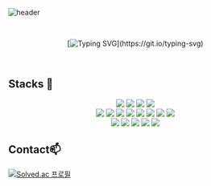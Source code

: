 ![header](https://capsule-render.vercel.app/api?type=waving&color=gradient&height=250&section=header&text=Laststar's&nbsp;GitHub&fontSize=90)


<div align="center">
  <br>

  [![Typing SVG](https://readme-typing-svg.demolab.com?font=Nanum+Gothic+Coding&size=35&pause=1000&color=E6B9F7&center=true&vCenter=true&width=1000&lines=“기술+스택을+빠르게+흡수하는+개발자+입니다.”;“함께+성장하는+것을+꾸준히+고민하는+개발자+입니다.”;)](https://git.io/typing-svg) 
  
</div>

<br>

## Stacks 📖
<div align="center">

<img src="https://img.shields.io/badge/python-%233776AB.svg?&style=flat-square&logo=python&logoColor=white" />
<img src="https://img.shields.io/badge/java-%23007396.svg?&style=flat-square&logo=java&logoColor=white" />
<img src="https://img.shields.io/badge/javascript-%23F7DF1E.svg?&style=flat-square&logo=javascript&logoColor=black" />
<img src="https://img.shields.io/badge/c%20sharp-%23239120.svg?&style=flat-square&logo=c%20sharp&logoColor=white" />
<br/>
<img src="https://img.shields.io/badge/-HTML5-E34F26?style=flat-square&logo=HTML5&logoColor=white">
<img src="https://img.shields.io/badge/jquery-%230769AD.svg?&style=flat-square&logo=jquery&logoColor=white" />
<img src="https://img.shields.io/badge/-Spring Boot-6DB33F?style=flat-square&logo=SpringBoot&logoColor=white"/>
<img src="https://img.shields.io/badge/spring-%236DB33F.svg?&style=flat-square&logo=spring&logoColor=white" />
<img src="https://img.shields.io/badge/-Gradle-02303A?style=flat-square&logo=Gradle"/>
<img src="https://img.shields.io/badge/node.js-%23339933.svg?&style=flat-square&logo=node.js&logoColor=white" />
<img src="https://img.shields.io/badge/-React Native-61DAFB?style=flat-square&logoColor=white">
<img src="https://img.shields.io/badge/-Android Studio-34A853?style=flat-square&logo=Android&logoColor=white">
<br/>
<img src="https://img.shields.io/badge/tensorflow-%23FF6F00.svg?&style=flat-square&logo=tensorflow&logoColor=white" />
<img src="https://img.shields.io/badge/pytorch-%23EE4C2C.svg?&style=flat-square&logo=pytorch&logoColor=white" />
<img src="https://img.shields.io/badge/unity-%23000000.svg?&style=flat-square&logo=unity&logoColor=white" />
<img src="https://img.shields.io/badge/-MySQL-4479A1?style=flat-square&logo=MySQL&logoColor=white">
<img src="https://img.shields.io/badge/mariadb-%23003545.svg?&style=flat-square&logo=mariadb&logoColor=white" />

</div>

## Contact📫
<div align=center>
</div>

[![Solved.ac
프로필](http://mazassumnida.wtf/api/generate_badge?boj=laststar)](https://solved.ac/laststar)

<!--
**laststar0203/laststar0203** is a ✨ _special_ ✨ repository because its `README.md` (this file) appears on your GitHub profile.

Here are some ideas to get you started:

- 🔭 I’m currently working on ...
- 🌱 I’m currently learning ...
- 👯 I’m looking to collaborate on ...
- 🤔 I’m looking for help with ...
- 💬 Ask me about ...
- 📫 How to reach me: ...
- 😄 Pronouns: ...
- ⚡ Fun fact: ...
-->

